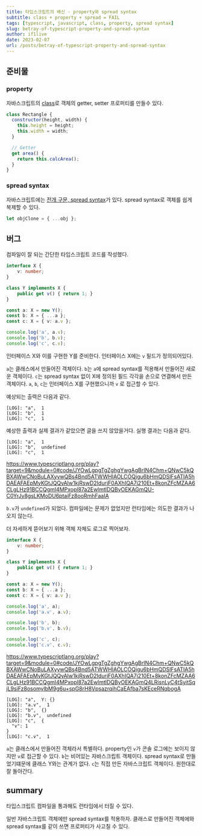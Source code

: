 ```yaml
---
title: 타입스크립트의 배신 - property와 spread syntax
subtitle: class + property + spread = FAIL
tags: [typescript, javascript, class, property, spread syntax]
slug: betray-of-typescript-property-and-spread-syntax
author: if1live
date: 2023-02-07
url: /posts/betray-of-typescript-property-and-spread-syntax
---
```


## 준비물

### property
자바스크립트의 [class][mdn-class]로 객체의 getter, setter 프로퍼티를 만들수 있다.

```js
class Rectangle {
  constructor(height, width) {
    this.height = height;
    this.width = width;
  }

  // Getter
  get area() {
    return this.calcArea();
  }
}
```

### spread syntax

자바스크립트에는 [전개 구문, spread syntax][mdn-spread-syntax]가 있다.
spread syntax로 객체를 쉽게 복제할 수 있다.

```js
let objClone = { ...obj };
```

## 버그

컴파일이 잘 되는 간단한 타입스크립트 코드를 작성했다.

```ts
interface X {
    v: number;
}

class Y implements X {
    public get v() { return 1; }
}

const a: X = new Y();
const b: X = { ...a };
const c: X = { v: a.v };

console.log('a', a.v);
console.log('b', b.v);
console.log('c', c.v);
```

인터페이스 X와 이를 구현한 Y를 준비한다.
인터페이스 X에는 `v` 필드가 정의되어있다.

`a`는 클래스에서 만들어진 객체이다.
`b`는 `a`에 spread syntax를 적용해서 만들어진 새로운 객체이다.
`c`는 spread syntax 없이 X에 정의된 필드 각각을 손으로 연결해서 만든 객체이다.
`a`, `b`, `c`는 인터페이스 X를 구현했으니까 `v` 로 접근할 수 있다.

예상되는 출력은 다음과 같다.

```
[LOG]: "a",  1 
[LOG]: "b",  1
[LOG]: "c",  1 
```

예상한 출력과 실제 결과가 같았으면 글을 쓰지 않았을거다.
실행 결과는 다음과 같다.

```
[LOG]: "a",  1 
[LOG]: "b",  undefined 
[LOG]: "c",  1 
```

https://www.typescriptlang.org/play?target=9&module=0#code/JYOwLgpgTgZghgYwgAgBrIN4Chm+QNwC5kQBXAWwCNoBuLAXyywQBs4Bnd5ATWWHIAOLCOQjgu6bHmQDSlFsATIA5hDAEAFAEpMyKGtJQQyAIw1kjRswD2IdurjF0AXhIQA7j210Et+8konZFcMZAA6CLgLHz91BCCQgmI4MPxopl87a2EwlmtlDQByOEKAGmQU-C0YrJy8gsLKMoDU6ptaiFz8ooRmhFaaIA

`b.v`가 `undefined`가 되었다.
컴파일에는 문제가 없었지만 런타임에는 의도한 결과가 나오지 않는다.

더 자세하게 뜯어보기 위해 객체 자체도 로그로 찍어보자.

```ts
interface X {
    v: number;
}

class Y implements X {
    public get v() { return 1; }
}

const a: X = new Y();
const b: X = { ...a };
const c: X = { v: a.v };

console.log('a', a);
console.log('a.v', a.v);

console.log('b', b);
console.log('b.v', b.v);

console.log('c', c);
console.log('c.v', c.v);
```

https://www.typescriptlang.org/play?target=9&module=0#code/JYOwLgpgTgZghgYwgAgBrIN4Chm+QNwC5kQBXAWwCNoBuLAXyywQBs4Bnd5ATWWHIAOLCOQjgu6bHmQDSlFsATIA5hDAEAFAEpMyKGtJQQyAIw1kjRswD2IdurjF0AXhIQA7j210Et+8konZFcMZAA6CLgLHz91BCCQgmI4MPxopl87a2EwlmtlDQByOEKAGmQ4LRisnLyC4tSyitSqjL9siFz8osomylbM9g6u+spG8rH8VpsazrqihCaEAfba7sKEceRNqbogA

```
[LOG]: "a",  Y: {} 
[LOG]: "a.v",  1 
[LOG]: "b",  {} 
[LOG]: "b.v",  undefined 
[LOG]: "c",  {
  "v": 1
} 
[LOG]: "c.v",  1
```

`a`는 클래스에서 만들어진 객체라서 특별하다. property인 `v`가 콘솔 로그에는 보이지 않지만 `v`로 접근할 수 있다.
`b`는 비어있는 자바스크립트 객체이다. spread syntax로 만들었기떄문에 클래스 Y와는 관계가 없다.
`c`는 직접 만든 자바스크립트 객체이다. 원한대로 잘 돌아간다.

## summary

타입스크립트 컴파일을 통과해도 런타임에서 터질 수 있다.

일반 자바스크립트 객체에만 spread syntax를 적용하자.
클래스로 만들어진 객체에와 spread syntax를 같이 쓰면 프로퍼티가 사고칠 수 있다.

[mdn-spread-syntax]: https://developer.mozilla.org/ko/docs/Web/JavaScript/Reference/Operators/Spread_syntax

[mdn-class]: https://developer.mozilla.org/ko/docs/Web/JavaScript/Reference/Classes#%ED%94%84%EB%A1%9C%ED%86%A0%ED%83%80%EC%9E%85_%EB%A9%94%EC%84%9C%EB%93%9C
